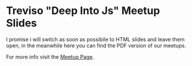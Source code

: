 # Treviso "Deep Into Js" Meetup Slides

I promise i will switch as soon as possibile to HTML slides and leave them open, in the meanwhile here you can find the PDF version of our meetups.

For more info visit the [Meetup Page].

[Meetup Page]:http://www.meetup.com/it/Deep-into-JS-Meetup/ 
